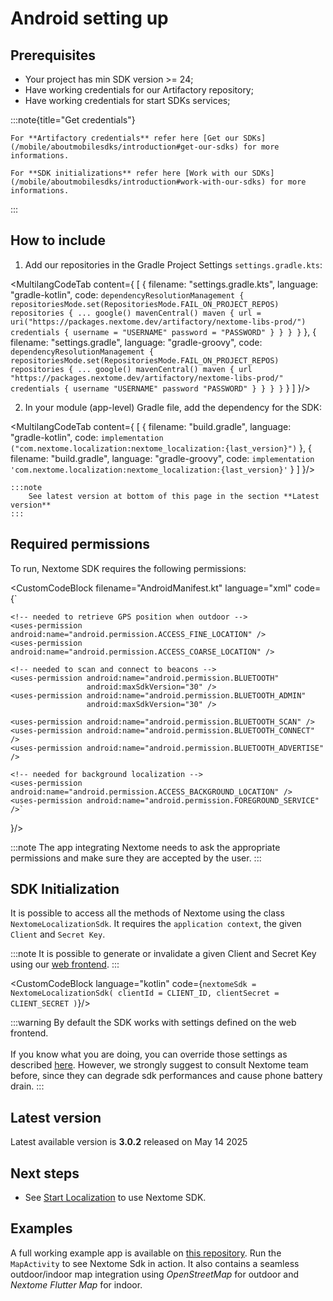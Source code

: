# Android setting up

## Prerequisites
- Your project has min SDK version >= 24;
- Have working credentials for our Artifactory repository;
- Have working credentials for start SDKs services;

:::note{title="Get credentials"}
    
    For **Artifactory credentials** refer here [Get our SDKs](/mobile/aboutmobilesdks/introduction#get-our-sdks) for more informations.

    For **SDK initializations** refer here [Work with our SDKs](/mobile/aboutmobilesdks/introduction#work-with-our-sdks) for more informations.
    
:::

## How to include


1. Add our repositories in the Gradle Project Settings `settings.gradle.kts`:


<MultilangCodeTab content={
[
  {
    filename: "settings.gradle.kts",
    language: "gradle-kotlin",
    code: `dependencyResolutionManagement {
    repositoriesMode.set(RepositoriesMode.FAIL_ON_PROJECT_REPOS)
        repositories {
            ...
            google()
            mavenCentral()
            maven {
                url = uri("https://packages.nextome.dev/artifactory/nextome-libs-prod/")
                credentials {
                    username = "USERNAME"
                    password = "PASSWORD"
                }
            }
        }
    }`
  },
  {
    filename: "settings.gradle",
    language: "gradle-groovy",
    code: `dependencyResolutionManagement {
    repositoriesMode.set(RepositoriesMode.FAIL_ON_PROJECT_REPOS)
        repositories {
            ...
            google()
            mavenCentral()
            maven {
                url "https://packages.nextome.dev/artifactory/nextome-libs-prod/"
                credentials {
                    username "USERNAME"
                    password "PASSWORD"
                }
            }
        }
    }`
  }
]
}/>


2. In your module (app-level) Gradle file, add the dependency for the SDK:

<MultilangCodeTab content={
[
  {
    filename: "build.gradle",
    language: "gradle-kotlin",
    code: `implementation ("com.nextome.localization:nextome_localization:{last_version}")`
  },
  {
    filename: "build.gradle",
    language: "gradle-groovy",
    code: `implementation 'com.nextome.localization:nextome_localization:{last_version}'`
  }
]
}/>

    :::note
        See latest version at bottom of this page in the section **Latest version**
    :::

## Required permissions
To run, Nextome SDK requires the following permissions:

<CustomCodeBlock 
filename="AndroidManifest.kt"
language="xml"
code={`
    <uses-permission android:name="android.permission.INTERNET" />
    <uses-permission android:name="android.permission.POST_NOTIFICATIONS"/>
    <uses-permission android:name="android.permission.ACCESS_NETWORK_STATE" />
    
    <!-- needed to retrieve GPS position when outdoor -->
    <uses-permission android:name="android.permission.ACCESS_FINE_LOCATION" />
    <uses-permission android:name="android.permission.ACCESS_COARSE_LOCATION" />
    
    <!-- needed to scan and connect to beacons -->
    <uses-permission android:name="android.permission.BLUETOOTH"
                     android:maxSdkVersion="30" />
    <uses-permission android:name="android.permission.BLUETOOTH_ADMIN"
                     android:maxSdkVersion="30" />
    
    <uses-permission android:name="android.permission.BLUETOOTH_SCAN" />
    <uses-permission android:name="android.permission.BLUETOOTH_CONNECT" />
    <uses-permission android:name="android.permission.BLUETOOTH_ADVERTISE" />
    
    <!-- needed for background localization -->
    <uses-permission android:name="android.permission.ACCESS_BACKGROUND_LOCATION" />
    <uses-permission android:name="android.permission.FOREGROUND_SERVICE" />`
}/>

:::note 
    The app integrating Nextome needs to ask the appropriate permissions and make sure they are accepted by the user.
:::

## SDK Initialization
It is possible to access all the methods of Nextome using the class `NextomeLocalizationSdk`.
It requires the `application context`, the given `Client` and `Secret Key`.

:::note
    It is possible to generate or invalidate a given Client and Secret Key using our [web frontend](#retreive-client-and-secret-key).
:::

<CustomCodeBlock 
language="kotlin"
code={`nextomeSdk = NextomeLocalizationSdk(
    clientId = CLIENT_ID,
    clientSecret = CLIENT_SECRET
)`}/>

:::warning
    By default the SDK works with settings defined on the web frontend.<br></br>
    If you know what you are doing, you can override those settings as described [here](Android/settings.md).
    However, we strongly suggest to consult Nextome team before, since they can
    degrade sdk performances and cause phone battery drain.
:::

## Latest version

Latest available version is **3.0.2** released on May 14 2025

## Next steps

- See [Start Localization](/mobile/localization/basic-features) to use Nextome SDK.

## Examples

A full working example app is available on [this repository](https://github.com/Nextome/nextome-phoenix-android-whitelabel).
Run the `MapActivity` to see Nextome Sdk in action. It also contains a seamless outdoor/indoor map integration using *OpenStreetMap* for outdoor and *Nextome Flutter Map* for indoor.
